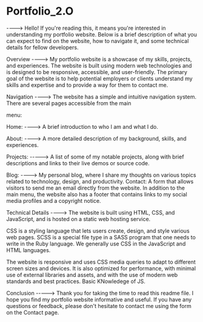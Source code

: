 # Portfolio_2.O
---->
Hello! If you're reading this, it means you're interested in understanding my portfolio website. Below is a brief description of what you can expect to find on the website, how to navigate it, and some technical details for fellow developers.

Overview
---->
My portfolio website is a showcase of my skills, projects, and experiences. The website is built using modern web technologies and is designed to be responsive, accessible, and user-friendly. The primary goal of the website is to help potential employers or clients understand my skills and expertise and to provide a way for them to contact me.

Navigation
---->
The website has a simple and intuitive navigation system. There are several pages accessible from the main 

menu:

Home:
----> 
A brief introduction to who I am and what I do.

About: 
---->
A more detailed description of my background, skills, and experiences.

Projects: 
----->
A list of some of my notable projects, along with brief descriptions and links to their live demos or source code.

Blog:
---->
 My personal blog, where I share my thoughts on various topics related to technology, design, and productivity.
Contact: A form that allows visitors to send me an email directly from the website.
In addition to the main menu, the website also has a footer that contains links to my social media profiles and a copyright notice.


Technical Details
---->
The website is built using HTML, CSS, and JavaScript, and is hosted on a static web hosting service. 

CSS is a styling language that lets users create, design, and style various web pages.
SCSS is a special file type in a SASS program that one needs to write in the Ruby language. 
We generally use CSS in the JavaScript and HTML languages.

The website is responsive and uses CSS media queries to adapt to different screen sizes and devices. It is also optimized for performance, with minimal use of external libraries and assets, and with the use of modern web standards and best practices.
Basic KNowledege of JS.


Conclusion
----->
Thank you for taking the time to read this readme file. I hope you find my portfolio website informative and useful. If you have any questions or feedback, please don't hesitate to contact me using the form on the Contact page.
